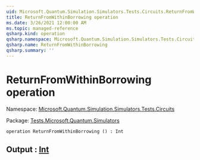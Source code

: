 ```yaml
---
uid: Microsoft.Quantum.Simulation.Simulators.Tests.Circuits.ReturnFromWithinBorrowing
title: ReturnFromWithinBorrowing operation
ms.date: 3/26/2021 12:00:00 AM
ms.topic: managed-reference
qsharp.kind: operation
qsharp.namespace: Microsoft.Quantum.Simulation.Simulators.Tests.Circuits
qsharp.name: ReturnFromWithinBorrowing
qsharp.summary: ''
---
```


# ReturnFromWithinBorrowing operation

Namespace: [Microsoft.Quantum.Simulation.Simulators.Tests.Circuits](xref:Microsoft.Quantum.Simulation.Simulators.Tests.Circuits)

Package: [Tests.Microsoft.Quantum.Simulators](https://nuget.org/packages/Tests.Microsoft.Quantum.Simulators)




```qsharp
operation ReturnFromWithinBorrowing () : Int
```


## Output : [Int](xref:microsoft.quantum.lang-ref.int)


